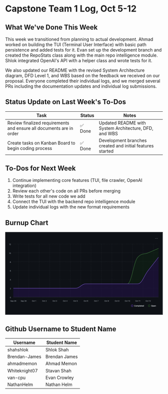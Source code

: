 # Capstone Team 1 Log, Oct 5-12

## What We've Done This Week

This week we transitioned from planning to actual development. Ahmad worked on building the TUI (Terminal User Interface) with basic path persistence and added tests for it. Evan set up the development branch and created the RepoStats class along with the main repo intelligence module. Shlok integrated OpenAI's API with a helper class and wrote tests for it.

We also updated our README with the revised System Architecture diagram, DFD Level 1, and WBS based on the feedback we received on our proposal. Everyone completed their individual logs, and we merged several PRs including the documentation updates and individual log submissions.

## Status Update on Last Week's To-Dos

| Task | Status | Notes |
|------|--------|-------|
| Review finalized requirements and ensure all documents are in order | ✅ Done | Updated README with System Architecture, DFD, and WBS |
| Create tasks on Kanban Board to begin coding process | ✅ Done | Development branches created and initial features started |

## To-Dos for Next Week

1. Continue implementing core features (TUI, file crawler, OpenAI integration)
2. Review each other's code on all PRs before merging
3. Write tests for all new code we add
4. Connect the TUI with the backend repo intelligence module
5. Update individual logs with the new format requirements

## Burnup Chart

![Burnup Chart](BurnupChartOct12.png)

## Github Username to Student Name

| Username      | Student Name  |
| ------------- | ------------- |
| shahshlok     | Shlok Shah    |
| Brendan-James | Brendan James |
| ahmadmemon    | Ahmad Memon   |
| Whiteknight07 | Stavan Shah   |
| van-cpu       | Evan Crowley  |
| NathanHelm    | Nathan Helm   |
